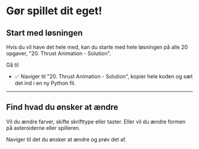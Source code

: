 # Gør spillet dit eget!

## Start med løsningen

Hvis du vil have det hele med, kan du starte med hele løsningen på alle 20 opgaver, "20. Thrust Animation - Solution".



Gå til 

- ✅ Naviger til "20. Thrust Animation - Solution", kopier hele koden og sæt det ind i en ny Python fil.

---

## Find hvad du ønsker at ændre

Vil du ændre farver, skifte skrifttype eller taster. Eller vil du ændre formen på asteroiderne eller spilleren.

Naviger til det du ønsker at ændre og prøv det af.
